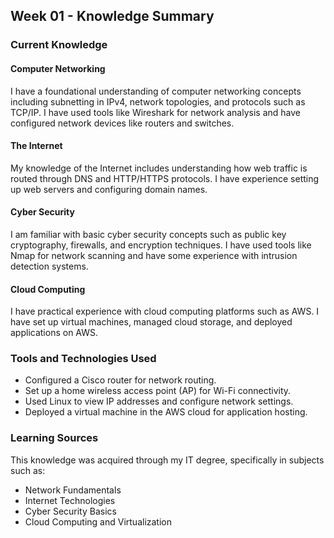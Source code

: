 ## Week 01 - Knowledge Summary

### Current Knowledge

#### Computer Networking
I have a foundational understanding of computer networking concepts including subnetting in IPv4, network topologies, and protocols such as TCP/IP. I have used tools like Wireshark for network analysis and have configured network devices like routers and switches.

#### The Internet
My knowledge of the Internet includes understanding how web traffic is routed through DNS and HTTP/HTTPS protocols. I have experience setting up web servers and configuring domain names.

#### Cyber Security
I am familiar with basic cyber security concepts such as public key cryptography, firewalls, and encryption techniques. I have used tools like Nmap for network scanning and have some experience with intrusion detection systems.

#### Cloud Computing
I have practical experience with cloud computing platforms such as AWS. I have set up virtual machines, managed cloud storage, and deployed applications on AWS.

### Tools and Technologies Used
- Configured a Cisco router for network routing.
- Set up a home wireless access point (AP) for Wi-Fi connectivity.
- Used Linux to view IP addresses and configure network settings.
- Deployed a virtual machine in the AWS cloud for application hosting.

### Learning Sources
This knowledge was acquired through my IT degree, specifically in subjects such as:
- Network Fundamentals
- Internet Technologies
- Cyber Security Basics
- Cloud Computing and Virtualization

